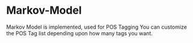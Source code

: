 # Markov-Model
Markov Model is implemented, used for POS Tagging
You can customize the POS Tag list depending upon how many tags you want.
